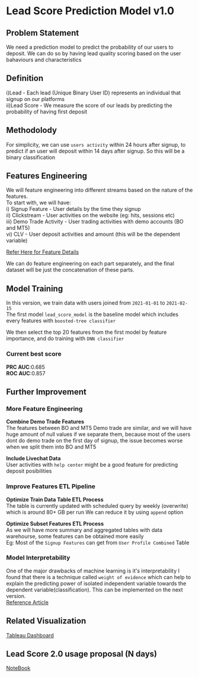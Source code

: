 # Lead Score Prediction Model v1.0

## Problem Statement
We need a prediction model to predict the probability of our users to deposit. We can do so by having lead quality scoring based on the user bahaviours and characteristics

## Definition
i)Lead - Each lead (Unique Binary User ID) represents an individual that signup on our platforms  
ii)Lead Score - We measure the score of our leads by predicting the probability of having first deposit

## Methodolody
For simplicity, we can use `users activity` within 24 hours after signup, to predict if an user will deposit within 14 days after signup. So this will be a binary classification

## Features Engineering  
We will feature engineering into different streams based on the nature of the features.  
To start with, we will have:  
i) Signup Feature - User details by the time they signup  
ii) Clickstream - User activities on the website (eg: hits, sessions etc)  
iii) Demo Trade Activity - User trading activities with demo accounts (BO and MT5)   
vi) CLV - User deposit activities and amount (this will be the dependent variable)    

[Refer Here for Feature Details](https://docs.google.com/spreadsheets/d/1skE7A1vsn01p9vKq5YdbWg10Y0B4CmOktqJSrNx23AQ/edit?ts=5ecf2dfd#gid=888794899])

We can do feature engineering on each part separately, and the final dataset will be just the concatenation of these parts.


## Model Training
In this version, we train data with users joined from `2021-01-01` to `2021-02-15`  
The first model `lead_score_model` is the baseline model which includes every features with `boosted-tree classifier`

We then select the top 20 features from the first model by feature importance, and do training with `DNN classifier`

### Current best score
__PRC AUC__:0.685  
__ROC AUC__:0.857

## Further Improvement

### More Feature Engineering

__Combine Demo Trade Features__  
The features between BO and MT5 Demo trade are similar, and we will have huge amount of null values if we separate them, because most of the users dont do demo trade on the first day of signup, the issue becomes worse when we split them into BO and MT5

__Include Livechat Data__  
User activities with `help center` might be a good feature for predicting deposit posibilities  

### Improve Features ETL Pipeline

__Optimize Train Data Table ETL Process__  
The table is currently updated with scheduled query by weekly (overwrite) which is around 80+ GB per run
We can reduce it by using `append` option  

__Optimize Subset Features ETL Process__  
As we will have more summary and aggregated tables with data warehourse, some features can be obtained more easily  
Eg: Most of the `Signup Features` can get from `User Profile Combined` Table

### Model Interpretability
One of the major drawbacks of machine learning is it's interpretability
I found that there is a technique called `weight of evidence` which can help to explain the predicting power of isolated independent variable 
towards the dependent variable(classification). This can be implemented on the next version.  
[Reference Article](https://sundarstyles89.medium.com/weight-of-evidence-and-information-value-using-python-6f05072e83eb)

## Related Visualization
[Tableau Dashboard](https://10az.online.tableau.com/#/site/binary/views/LeadScoreDashboard/LeadScoreStory)

## Lead Score 2.0 usage proposal (N days)
[NoteBook](https://nbviewer.jupyter.org/github/chris-tan-binary/lead_score_prediction/blob/main/lead_score_N_days.ipynb)

